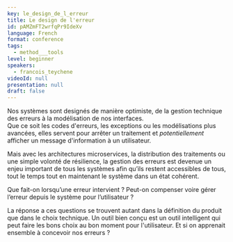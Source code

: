 ```yaml
---
key: le_design_de_l_erreur
title: Le design de l'erreur
id: pAMZmFT2wrfqPr9IdeXv
language: French
format: conference
tags:
  - method___tools
level: beginner
speakers:
  - francois_teychene
videoId: null
presentation: null
draft: false
---
```

Nos systèmes sont designés de manière optimiste, de la gestion technique des erreurs à la modélisation de nos interfaces.  
Que ce soit les codes d'erreurs, les exceptions ou les modélisations plus avancées, elles servent pour arrêter un traitement et _potentiellement_ afficher un message d'information à un utilisateur.

Mais avec les architectures microservices, la distribution des traitements ou une simple volonté de résilience, la gestion des erreurs est devenue un enjeu important de tous les systèmes afin qu’ils restent accessibles de tous, tout le temps tout en maintenant le système dans un état cohérent.

Que fait-on lorsqu’une erreur intervient ? Peut-on compenser voire gérer l’erreur depuis le système pour l’utilisateur ?

La réponse a ces questions se trouvent autant dans la définition du produit que dans le choix technique.
Un outil bien conçu est un outil intelligent qui peut faire les bons choix au bon moment pour l'utilisateur. Et si on apprenait ensemble à concevoir nos erreurs ?